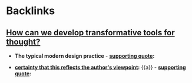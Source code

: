 
# Backlinks
## [How can we develop transformative tools for thought?](<How can we develop transformative tools for thought?.md>)
- __The typical modern design practice__
                        - **[supporting quote](<supporting quote.md>):**

- **[certainty that this reflects the author's viewpoint](<certainty that this reflects the author's viewpoint.md>):** {{a}}
                            - **[supporting quote](<supporting quote.md>):**

